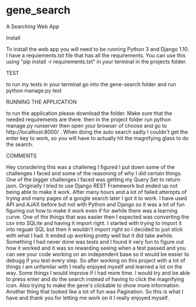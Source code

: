 # gene_search
A Searching Web App 

Install 

To install the web app you will need to be running Python 3 and Django 1.10. I have a requiements.txt file that has all the requirements.
You can use this using "pip install -r requirements.txt" in your terminal in the projects folder.


TEST 

to run my tests in your terminal go into the gene-search folder and run python manage.py test

RUNNING THE APPLICATION 

to run the application please download the folder. Make sure that the needed requirements are there. then in the project folder run 
python manage.py runserver then open your browser of choose and go to http://localhost:8000/ .  When doing the auto search sadly I
couldn't get the enter key to work, so you will have to actually hit the magnifying glass to do the search.


COMMENTS

Hey considering this was a challeneg I figured I put down some of the challenges I faced and some of the reasoning of why I did certain things. 
One of the bigger challenges I faced was getting my Query Set to return json. Originally I tried to use Django REST Framework
but ended up not being able to make it work. After many hours and a lot of failed attempts of trying and many pages of a google search later I got it to work.
I have used API and AJAX before but not with Python and Django so it was a lot of fun figuring out how to make it work even if for awhile there was a learning curve.
One of the things that was easier then I expected was converting the csv into SQLite and having it import right. I started with trying to import it
into regualr SQL but then it wouldn't import right so I decided to just stick with what I had. It ended up working pretty well but it did take awhile. 
Something I had never done was tests and I found it very fun to figure out how it worked and it was so rewarding seeing when a test passed and you can 
see your code working on an independent base so it would be easier to debugg if you test every step. So after working on this project with a lot of things I am 
unfamilar with I really enjoyed myself and learned a lot on the way. Some things I would improve if I had more time. I would try and be able to press enter
and do the search instead of having to click the magnifying icon. Also trying to make the gene's clickable to show more information. Another thing that looked
like a lot of fun was Pagination. So this is what I have and thank you for letting me work on it I really enjoyed myself. 
